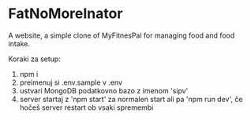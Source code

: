 # FatNoMoreInator

A website, a simple clone of MyFitnesPal for managing food and food intake.

Koraki za setup:

1. npm i
2. preimenuj si .env.sample v .env
3. ustvari MongoDB podatkovno bazo z imenom 'sipv'
4. server startaj z 'npm start' za normalen start ali pa 'npm run dev', če hočeš server restart ob vsaki spremembi
